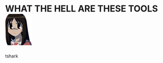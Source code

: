 # WHAT THE HELL ARE THESE TOOLS <img src="https://github.com/Laufeynumber1fan/Mystuff/blob/main/src/images/cats/angry.png">  



tshark 